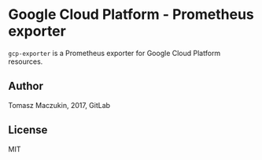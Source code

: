 # Google Cloud Platform - Prometheus exporter

`gcp-exporter` is a Prometheus exporter for Google Cloud Platform resources.

## Author

Tomasz Maczukin, 2017, GitLab

## License

MIT

